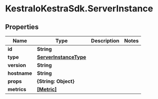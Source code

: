 # KestraIoKestraSdk.ServerInstance

## Properties

Name | Type | Description | Notes
------------ | ------------- | ------------- | -------------
**id** | **String** |  | 
**type** | [**ServerInstanceType**](ServerInstanceType.md) |  | 
**version** | **String** |  | 
**hostname** | **String** |  | 
**props** | **{String: Object}** |  | 
**metrics** | [**[Metric]**](Metric.md) |  | 


